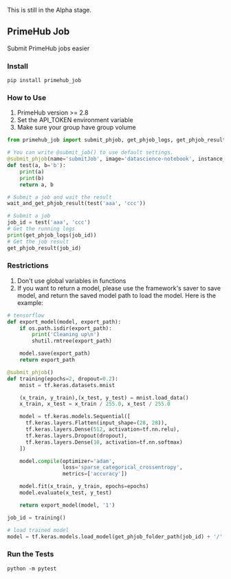 This is still in the Alpha stage.

## PrimeHub Job

Submit PrimeHub jobs easier

### Install

```
pip install primehub_job
```

### How to Use

1. PrimeHub version >= 2.8
2. Set the API_TOKEN environment variable
3. Make sure your group have group volume

``` python
from primehub_job import submit_phjob, get_phjob_logs, get_phjob_result, wait_and_get_phjob_result

# You can write @submit_job() to use default settings.
@submit_phjob(name='submitJob', image='datascience-notebook', instance_type='cpu')
def test(a, b='b'):
    print(a)
    print(b)
    return a, b

# Submit a job and wait the result
wait_and_get_phjob_result(test('aaa', 'ccc'))

# Submit a job
job_id = test('aaa', 'ccc')
# Get the running logs
print(get_phjob_logs(job_id))
# Get the job result
get_phjob_result(job_id)

```

### Restrictions

1. Don't use global variables in functions
2. If you want to return a model, please use the framework's saver to save model, and return the saved model path to load the model. Here is the example:
```python
# tensorflow
def export_model(model, export_path):
    if os.path.isdir(export_path):
        print('Cleaning up\n')
        shutil.rmtree(export_path)

    model.save(export_path)
    return export_path

@submit_phjob()
def training(epochs=2, dropout=0.2):
    mnist = tf.keras.datasets.mnist

    (x_train, y_train),(x_test, y_test) = mnist.load_data()
    x_train, x_test = x_train / 255.0, x_test / 255.0

    model = tf.keras.models.Sequential([
      tf.keras.layers.Flatten(input_shape=(28, 28)),
      tf.keras.layers.Dense(512, activation=tf.nn.relu),
      tf.keras.layers.Dropout(dropout),
      tf.keras.layers.Dense(10, activation=tf.nn.softmax)
    ])

    model.compile(optimizer='adam',
                  loss='sparse_categorical_crossentropy',
                  metrics=['accuracy'])

    model.fit(x_train, y_train, epochs=epochs)
    model.evaluate(x_test, y_test)

    return export_model(model, '1')

job_id = training()

# load trained model
model = tf.keras.models.load_model(get_phjob_folder_path(job_id) + '/' + wait_and_get_phjob_result(job_id))
``` 

### Run the Tests

```
python -m pytest
```